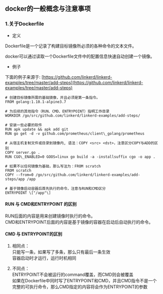 ## docker的一般概念与注意事项

### 1.关于Dockerfile

* 定义

Dockerfile是一个记录了构建目标镜像所必须的各种命令的文本文件。

docker可以通过读取一个Dockerfile文件中的配置信息快速自动创建一个镜像。

* 例子

下面的例子来源于: [https://github.com/linkerd/linkerd-examples/tree/master/add-steps](https://github.com/linkerd/linkerd-examples/tree/master/add-steps)

```shell
# 创建目标镜像所需的基础镜像，并且必须是第一条指令。
FROM golang:1.10.1-alpine3.7

# 为后续的其他指令（RUN、CMD、ENTRYPOINT）指明工作目录
WORKDIR /go/src/github.com/linkerd/linkerd-examples/add-steps/

# 安装一些必要的软件
RUN apk update && apk add git
RUN go get -d -v github.com/prometheus/client\_golang/prometheus

# 从宿主机复制文件或目录到镜像内, 语法：COPY <src> <dst>，注意区分COPY与ADD的区别
COPY server.go . 
RUN CGO\_ENABLED=0 GOOS=linux go build -a -installsuffix cgo -o app .

# 如果不以任何镜像为基础，那么写法为：FROM scratch
FROM scratch  
COPY --from=0 /go/src/github.com/linkerd/linkerd-examples/add-steps/app /app

# 基于镜像启动容器后首先执行的命令，注意与RUN和CMD区分
ENTRYPOINT \["/app"\]
```

#### RUN 与 CMD和ENTRYPOINT 的区别

RUN后面的内容是用来创建镜像时执行的命令。  
CMD和ENTRYPOINT后面的内容是基于镜像的容器在启动后自动执行的命令。

#### CMD 与 ENTRYPOINT的区别

1. 相同点：  
   只能写一条，如果写了多条，那么只有最后一条生效  
   容器启动时才运行，运行时机相同

2. 不同点：  
   ENTRYPOINT不会被运行的command覆盖，而CMD则会被覆盖  
   如果在Dockerfile中同时写了ENTRYPOINT和CMD，并且CMD指令不是一个完整的可执行命令，那么CMD指定的内容将会作为ENTRYPOINT的参数



